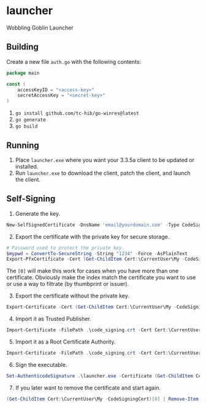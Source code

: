 # launcher
Wobbling Goblin Launcher

## Building
Create a new file `auth.go` with the following contents:

```go
package main

const (
    accessKeyID = "<access-key>"
    secretAccessKey = "<secret-key>"
)
```

1. `go install github.com/tc-hib/go-winres@latest`
2. `go generate`
3. `go build`

## Running
1. Place `launcher.exe` where you want your 3.3.5a client to be updated or installed.
2. Run `launcher.exe` to download the client, patch the client, and launch the client.

## Self-Signing
1. Generate the key.

```powershell
New-SelfSignedCertificate -DnsName 'email@yourdomain.com' -Type CodeSigning -CertStoreLocation cert:\CurrentUser\My
```

2. Export the certificate with the private key for secure storage.

```powershell
# Password used to protect the private key.
$mypwd = ConvertTo-SecureString -String "1234" -Force -AsPlainText
Export-PfxCertificate -Cert (Get-ChildItem Cert:\CurrentUser\My -CodeSigningCert)[0] -FilePath code_signing.pfx -Password $mypwd
```

The `[0]` will make this work for cases when you have more than one certificate. Obviously make the index match the certificate you want to use or use a way to filtrate (by thumbprint or issuer).

3. Export the certificate without the private key.

```powershell
Export-Certificate -Cert (Get-ChildItem Cert:\CurrentUser\My -CodeSigningCert)[0] -FilePath code_signing.crt
```

4. Import it as Trusted Publisher.

```powershell
Import-Certificate -FilePath .\code_signing.crt -Cert Cert:\CurrentUser\TrustedPublisher
```

5. Import it as a Root Certificate Authority.

```powershell
Import-Certificate -FilePath .\code_signing.crt -Cert Cert:\CurrentUser\Root
```

6. Sign the executable.

```powershell
Set-AuthenticodeSignature .\launcher.exe -Certificate (Get-ChildItem Cert:\CurrentUser\My -CodeSigningCert)[0]
```

7. If you later want to remove the certificate and start again.

```powershell
(Get-ChildItem Cert:\CurrentUser\My -CodeSigningCert)[0] | Remove-Item
```
